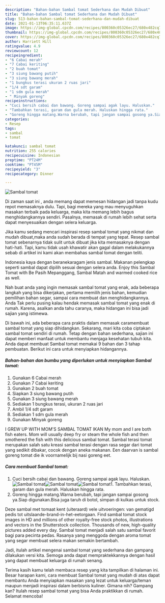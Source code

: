 ```yaml
---
description: "Bahan-bahan Sambal tomat Sederhana dan Mudah Dibuat"
title: "Bahan-bahan Sambal tomat Sederhana dan Mudah Dibuat"
slug: 513-bahan-bahan-sambal-tomat-sederhana-dan-mudah-dibuat
date: 2021-01-13T06:35:11.637Z
image: https://img-global.cpcdn.com/recipes/800360c05326ec27/680x482cq70/sambal-tomat-foto-resep-utama.jpg
thumbnail: https://img-global.cpcdn.com/recipes/800360c05326ec27/680x482cq70/sambal-tomat-foto-resep-utama.jpg
cover: https://img-global.cpcdn.com/recipes/800360c05326ec27/680x482cq70/sambal-tomat-foto-resep-utama.jpg
author: Harriett Hill
ratingvalue: 4.9
reviewcount: 12
recipeingredient:
- "6 Cabai merah"
- "7 Cabai keriting"
- "2 buah tomat"
- "3 siung bawang putih"
- "3 siung bawang merah"
- "1 bungkus terasi ukuran 2 ruas jari"
- "1/4 sdt garam"
- "1 sdm gula merah"
- " Minyak goreng"
recipeinstructions:
- "Cuci bersih cabai dan bawang. Goreng sampai agak layu. Haluskan."
- "Tambahkan terasi, garam dan gula merah. Haluskan hingga rata."
- "Goreng hingga matang.Warna berubah, tapi jangan sampai gosong ya.Siap digunakan.Bisa juga taruh di botol, simpan di kulkas untuk stock."
categories:
- Resep
tags:
- sambal
- tomat

katakunci: sambal tomat 
nutrition: 255 calories
recipecuisine: Indonesian
preptime: "PT24M"
cooktime: "PT45M"
recipeyield: "3"
recipecategory: Dinner

---
```



![Sambal tomat](https://img-global.cpcdn.com/recipes/800360c05326ec27/680x482cq70/sambal-tomat-foto-resep-utama.jpg)

Di zaman  saat ini , anda memang dapat memesan hidangan jadi tanpa kudu repot memasaknya dulu. Tapi, bagi mereka yang mau menyuguhkan masakan terbaik pada keluarga, maka kita memang lebih bagus menghidangkannya sendiri. Pasalnya, memasak di rumah lebih sehat serta dapat menyesuaikan dengan selera keluarga.

Jika kamu sedang mencari inspirasi resep sambal tomat yang nikmat dan mudah dibuat,maka anda sudah berada di tempat yang tepat. Resep sambal tomat  sebenarnya tidak sulit untuk dibuat jika kita memasaknya dengan hati-hati. Tapi, kamu tidak usah khawatir akan gagal dalam melakukannya 
sebab di artikel ini kami akan membahas sambal tomat dengan teliti.  

Indonesia kaya dengan beranekaragam jenis sambal. Makanan pelengkap seperti sambal dapat dipilih sesuai dengan selera anda. Enjoy this Sambal Tomat with Be Pasih Mepanggang, Sambal Matah and warmed cooked rice as well.

Nah buat anda yang ingin memasak sambal tomat yang enak, ada beberapa langkah yang bisa dikerjakan, pertama memilih jenis bahan, kemudian pemilihan bahan segar, sampai cara membuat dan menghidangkannya. Anda Tak perlu pusing kalau hendak memasak sambal tomat yang enak di rumah. Karena, asalkan anda  tahu caranya, maka hidangan ini bisa jadi sajian yang istimewa.

Di bawah ini, ada beberapa cara praktis  dalam memasak caramembuat sambal tomat yang siap dihidangkan. Sekarang, mari kita coba ciptakan sambal tomat sendiri di rumah. Tetap dengan bahan sederhana, sajian ini dapat memberi manfaat untuk membantu menjaga kesehatan tubuh kita. Anda dapat membuat Sambal tomat memakai 9 bahan dan 3 tahap pembuatan. Berikut ini cara untuk menyiapkan hidangannya.

<!--inarticleads1-->

##### Bahan-bahan dan bumbu yang diperlukan untuk menyiapkan Sambal tomat:

1. Gunakan 6 Cabai merah
1. Gunakan 7 Cabai keriting
1. Gunakan 2 buah tomat
1. Siapkan 3 siung bawang putih
1. Gunakan 3 siung bawang merah
1. Sediakan 1 bungkus terasi, ukuran 2 ruas jari
1. Ambil 1/4 sdt garam
1. Sediakan 1 sdm gula merah
1. Gunakan  Minyak goreng


I GREW UP WITH MOM&#39;S SAMBAL TOMAT IKAN My mom and I are both fish eaters. Mom will usually deep fry or steam the whole fish and then smothered the fish with this delicious sambal tomat. Sambal terasi tomat merupakan salah satu kreasi sambal terasi dengan rasa segar dari tomat yang sedikit dibakar, cocok dengan aneka makanan. Een daarvan is sambal goreng tomat die ik voornamelijk bij nasi goreng eet. 

<!--inarticleads2-->

##### Cara membuat Sambal tomat:

1. Cuci bersih cabai dan bawang. Goreng sampai agak layu. Haluskan.
<img src="https://img-global.cpcdn.com/steps/1af188e73d36f18b/160x128cq70/sambal-tomat-langkah-memasak-1-foto.jpg" alt="Sambal tomat"><img src="https://img-global.cpcdn.com/steps/bdcee540e833e75c/160x128cq70/sambal-tomat-langkah-memasak-1-foto.jpg" alt="Sambal tomat"><img src="https://img-global.cpcdn.com/steps/a251f04a1a740039/160x128cq70/sambal-tomat-langkah-memasak-1-foto.jpg" alt="Sambal tomat">1. Tambahkan terasi, garam dan gula merah. Haluskan hingga rata.
1. Goreng hingga matang.Warna berubah, tapi jangan sampai gosong ya.Siap digunakan.Bisa juga taruh di botol, simpan di kulkas untuk stock.


Deze sambal met tomaat kent (uiteraard) vele uitvoeringen: van gematigd pedis tot uitslaande-brand-in-het-eetorgaan. Find sambal tomat stock images in HD and millions of other royalty-free stock photos, illustrations and vectors in the Shutterstock collection. Thousands of new, high-quality pictures added every day. Sambal tomat menjadi salah satu sambal favorit bagi para pecinta pedas. Rasanya yang menggoda dengan aroma tomat yang segar membuat selera makan semakin bertambah. 

Jadi, itulah artikel mengenai  sambal tomat  yang sederhana dan gampang dilakukan versi kita. Semoga anda dapat mempraktekkannya dengan hasil yang dapat membuat keluarga di rumah senang. 

Terima kasih kamu telah membaca resep yang kita tampilkan di halaman ini. Besar harapan kami, cara membuat  Sambal tomat yang mudah di atas dapat membantu Anda menyiapkan masakan yang lezat untuk keluarga/teman maupun menjadi inspirasi dalam berbisnis kuliner. Gimana nih? Gampang kan? Itulah resep sambal tomat yang bisa Anda praktikkan di rumah. Selamat mencoba!

